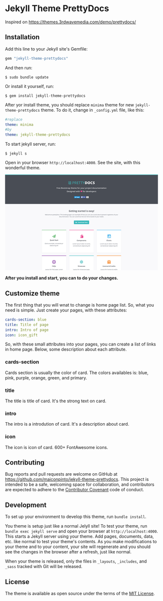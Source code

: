 # Jekyll Theme PrettyDocs

Inspired on https://themes.3rdwavemedia.com/demo/prettydocs/

## Installation

Add this line to your Jekyll site's Gemfile:

```ruby
gem "jekyll-theme-prettydocs"
```
And then run:

```shell
$ sudo bundle update
```

Or install it yourself, run:

```shell
$ gem install jekyll-theme-prettydocs
```

After yor install theme, you should replace `minima` theme for new `jekyll-theme-prettydocs` theme.
To do it, change in `_config.yml` file, like this:

```yaml
#replace
theme: minima
#by
theme: jekyll-theme-prettydocs
```

To start jekyll server, run:

```
$ jekyll s
```

Open in your browser `http://localhost:4000`. See the site, with this wonderful theme.

![](./screenshot.png)

**After you install and start, you can to do your changes.**

## Customize theme

The first thing that you will wnat to change is home page list. So, what you need is simple. Just create your pages, with these attributes:

```yaml
cards-section: blue
title: Title of page
intro: Intro of page
icon: icon_gift
```

So, with these small attributes into your pages, you can create a list of links in home page. Below, some description about each attribute.

### cards-section

Cards section is usually the color of card. The colors availables is: blue, pink, purple, orange, green, and primary.

### title

The title is title of card. It's the strong text on card.

### intro

The intro is a introdution of card. It's a description about card.

### icon

The icon is icon of card. 600+ FontAwesome icons.

## Contributing

Bug reports and pull requests are welcome on GitHub at https://github.com/maiconpinto/jekyll-theme-prettydocs. This project is intended to be a safe, welcoming space for collaboration, and contributors are expected to adhere to the [Contributor Covenant](http://contributor-covenant.org) code of conduct.

## Development

To set up your environment to develop this theme, run `bundle install`.

You theme is setup just like a normal Jelyll site! To test your theme, run `bundle exec jekyll serve` and open your browser at `http://localhost:4000`. This starts a Jekyll server using your theme. Add pages, documents, data, etc. like normal to test your theme's contents. As you make modifications to your theme and to your content, your site will regenerate and you should see the changes in the browser after a refresh, just like normal.

When your theme is released, only the files in `_layouts`, `_includes`, and `_sass` tracked with Git will be released.

## License

The theme is available as open source under the terms of the [MIT License](http://opensource.org/licenses/MIT).


